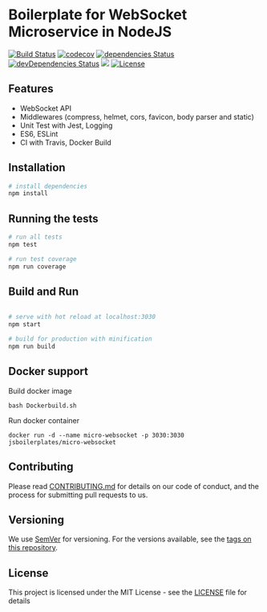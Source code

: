# Boilerplate for WebSocket Microservice in NodeJS
[![Build Status](https://travis-ci.org/jsboilerplates/micro-websocket.svg?branch=master)](https://travis-ci.org/jsboilerplates/micro-websocket)
[![codecov](https://codecov.io/gh/jsboilerplates/micro-websocket/branch/master/graph/badge.svg)](https://codecov.io/gh/jsboilerplates/micro-websocket)
[![dependencies Status](https://david-dm.org/jsboilerplates/micro-websocket/status.svg)](https://david-dm.org/jsboilerplates/micro-websocket)
[![devDependencies Status](https://david-dm.org/jsboilerplates/micro-websocket/dev-status.svg)](https://david-dm.org/jsboilerplates/micro-websocket?type=dev)
[![](https://images.microbadger.com/badges/image/jsboilerplates/micro-websocket.svg)](https://microbadger.com/images/jsboilerplates/micro-websocket)
[![License](https://img.shields.io/badge/license-MIT-blue.svg)](https://github.com/jsboilerplates/micro-websocket/blob/master/LICENSE)

## Features
- WebSocket API
- Middlewares (compress, helmet, cors, favicon, body parser and static)
- Unit Test with Jest, Logging
- ES6, ESLint
- CI with Travis, Docker Build

## Installation

``` bash
# install dependencies
npm install

```

## Running the tests

``` bash
# run all tests
npm test

# run test coverage
npm run coverage
```

## Build and Run

``` bash

# serve with hot reload at localhost:3030
npm start

# build for production with minification
npm run build

```

## Docker support

Build docker image

```
bash Dockerbuild.sh
```

Run docker container

```
docker run -d --name micro-websocket -p 3030:3030 jsboilerplates/micro-websocket
```

## Contributing

Please read [CONTRIBUTING.md](CONTRIBUTING.md) for details on our code of conduct, and the process for submitting pull requests to us.

## Versioning

We use [SemVer](http://semver.org/) for versioning. For the versions available, see the [tags on this repository](https://github.com/jsboilerplates/micro-websocket/tags).

## License

This project is licensed under the MIT License - see the [LICENSE](LICENSE) file for details
